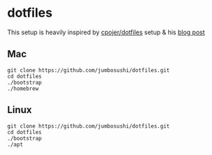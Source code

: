 # dotfiles

This setup is heavily inspired by [cpojer/dotfiles](https://github.com/cpojer/dotfiles) setup & his [blog post](https://cpojer.net/posts/set-up-a-new-mac-fast)

## Mac

```
git clone https://github.com/jumbosushi/dotfiles.git
cd dotfiles
./bootstrap
./homebrew
```

## Linux

```
git clone https://github.com/jumbosushi/dotfiles.git
cd dotfiles
./bootstrap
./apt
```
